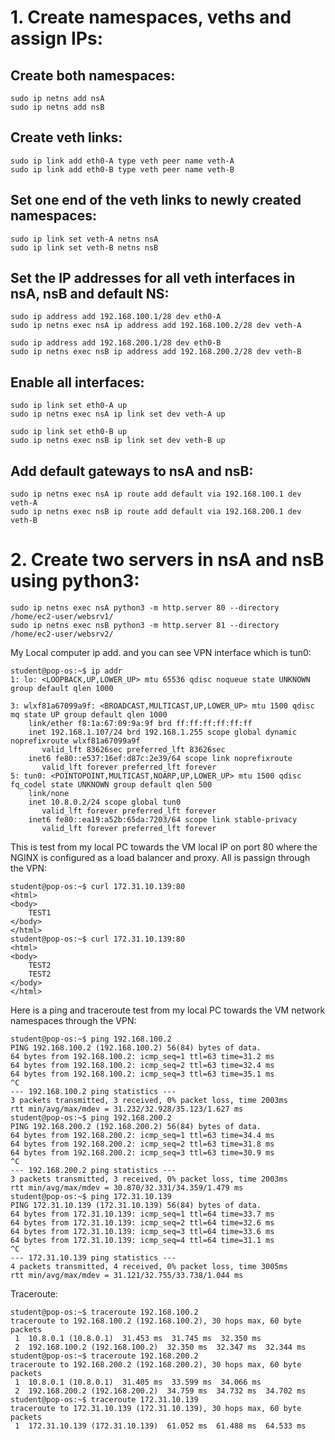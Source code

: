 # 1. Create namespaces, veths and assign IPs:

## Create both namespaces:
```
sudo ip netns add nsA
sudo ip netns add nsB
```


## Create veth links:
```
sudo ip link add eth0-A type veth peer name veth-A
sudo ip link add eth0-B type veth peer name veth-B
```


## Set one end of the veth links to newly created namespaces:
```
sudo ip link set veth-A netns nsA
sudo ip link set veth-B netns nsB
```


## Set the IP addresses for all veth interfaces in nsA, nsB and default NS:
```
sudo ip address add 192.168.100.1/28 dev eth0-A
sudo ip netns exec nsA ip address add 192.168.100.2/28 dev veth-A

sudo ip address add 192.168.200.1/28 dev eth0-B
sudo ip netns exec nsB ip address add 192.168.200.2/28 dev veth-B
```


## Enable all interfaces:
```
sudo ip link set eth0-A up
sudo ip netns exec nsA ip link set dev veth-A up

sudo ip link set eth0-B up
sudo ip netns exec nsB ip link set dev veth-B up
```


## Add default gateways to nsA and nsB:
```
sudo ip netns exec nsA ip route add default via 192.168.100.1 dev veth-A
sudo ip netns exec nsB ip route add default via 192.168.200.1 dev veth-B
```

# 2. Create two servers in nsA and nsB using python3:

```
sudo ip netns exec nsA python3 -m http.server 80 --directory /home/ec2-user/websrv1/
sudo ip netns exec nsB python3 -m http.server 81 --directory /home/ec2-user/websrv2/
```



My Local computer ip add. and you can see VPN interface which is tun0:
```
student@pop-os:~$ ip addr
1: lo: <LOOPBACK,UP,LOWER_UP> mtu 65536 qdisc noqueue state UNKNOWN group default qlen 1000

3: wlxf81a67099a9f: <BROADCAST,MULTICAST,UP,LOWER_UP> mtu 1500 qdisc mq state UP group default qlen 1000
    link/ether f8:1a:67:09:9a:9f brd ff:ff:ff:ff:ff:ff
    inet 192.168.1.107/24 brd 192.168.1.255 scope global dynamic noprefixroute wlxf81a67099a9f
       valid_lft 83626sec preferred_lft 83626sec
    inet6 fe80::e537:16ef:d87c:2e39/64 scope link noprefixroute 
       valid_lft forever preferred_lft forever
5: tun0: <POINTOPOINT,MULTICAST,NOARP,UP,LOWER_UP> mtu 1500 qdisc fq_codel state UNKNOWN group default qlen 500
    link/none 
    inet 10.8.0.2/24 scope global tun0
       valid_lft forever preferred_lft forever
    inet6 fe80::ea19:a52b:65da:7203/64 scope link stable-privacy 
       valid_lft forever preferred_lft forever
```

This is test from my local PC towards the VM local IP on port 80 where the NGINX is configured as a load balancer and proxy. All is passign through the VPN:
```
student@pop-os:~$ curl 172.31.10.139:80
<html>
<body>
	TEST1
</body>
</html>
student@pop-os:~$ curl 172.31.10.139:80
<html>
<body>
	TEST2
	TEST2
</body>
</html>
```

Here is a ping and traceroute test from my local PC towards the VM network namespaces through the VPN:
```
student@pop-os:~$ ping 192.168.100.2
PING 192.168.100.2 (192.168.100.2) 56(84) bytes of data.
64 bytes from 192.168.100.2: icmp_seq=1 ttl=63 time=31.2 ms
64 bytes from 192.168.100.2: icmp_seq=2 ttl=63 time=32.4 ms
64 bytes from 192.168.100.2: icmp_seq=3 ttl=63 time=35.1 ms
^C
--- 192.168.100.2 ping statistics ---
3 packets transmitted, 3 received, 0% packet loss, time 2003ms
rtt min/avg/max/mdev = 31.232/32.928/35.123/1.627 ms
student@pop-os:~$ ping 192.168.200.2
PING 192.168.200.2 (192.168.200.2) 56(84) bytes of data.
64 bytes from 192.168.200.2: icmp_seq=1 ttl=63 time=34.4 ms
64 bytes from 192.168.200.2: icmp_seq=2 ttl=63 time=31.8 ms
64 bytes from 192.168.200.2: icmp_seq=3 ttl=63 time=30.9 ms
^C
--- 192.168.200.2 ping statistics ---
3 packets transmitted, 3 received, 0% packet loss, time 2003ms
rtt min/avg/max/mdev = 30.870/32.331/34.359/1.479 ms
student@pop-os:~$ ping 172.31.10.139
PING 172.31.10.139 (172.31.10.139) 56(84) bytes of data.
64 bytes from 172.31.10.139: icmp_seq=1 ttl=64 time=33.7 ms
64 bytes from 172.31.10.139: icmp_seq=2 ttl=64 time=32.6 ms
64 bytes from 172.31.10.139: icmp_seq=3 ttl=64 time=33.6 ms
64 bytes from 172.31.10.139: icmp_seq=4 ttl=64 time=31.1 ms
^C
--- 172.31.10.139 ping statistics ---
4 packets transmitted, 4 received, 0% packet loss, time 3005ms
rtt min/avg/max/mdev = 31.121/32.755/33.738/1.044 ms
```

Traceroute:
```
student@pop-os:~$ traceroute 192.168.100.2
traceroute to 192.168.100.2 (192.168.100.2), 30 hops max, 60 byte packets
 1  10.8.0.1 (10.8.0.1)  31.453 ms  31.745 ms  32.350 ms
 2  192.168.100.2 (192.168.100.2)  32.350 ms  32.347 ms  32.344 ms
student@pop-os:~$ traceroute 192.168.200.2
traceroute to 192.168.200.2 (192.168.200.2), 30 hops max, 60 byte packets
 1  10.8.0.1 (10.8.0.1)  31.405 ms  33.599 ms  34.066 ms
 2  192.168.200.2 (192.168.200.2)  34.759 ms  34.732 ms  34.702 ms
student@pop-os:~$ traceroute 172.31.10.139
traceroute to 172.31.10.139 (172.31.10.139), 30 hops max, 60 byte packets
 1  172.31.10.139 (172.31.10.139)  61.052 ms  61.488 ms  64.533 ms
```
